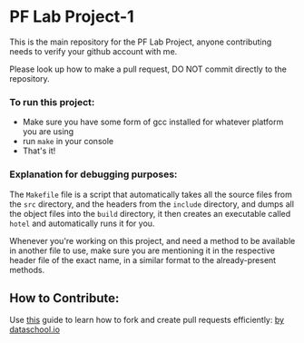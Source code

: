 # PF Lab Project-1

This is the main repository for the PF Lab Project, anyone contributing needs to verify your github account with me.

Please look up how to make a pull request, DO NOT commit directly to the repository.

### To run this project:

- Make sure you have some form of gcc installed for whatever platform you are using
- run `make` in your console
- That's it!

### Explanation for debugging purposes:


The `Makefile` file is a script that automatically takes all the source files from the `src` directory, and the headers from the `include` directory, and dumps all the object files into the `build` directory, it then creates an executable called `hotel` and automatically runs it for you.


Whenever you're working on this project, and need a method to be available in another file to use, make sure you are mentioning it in the respective header file of the exact name, in a similar format to the already-present methods.

## How to Contribute:

Use [this](https://www.dataschool.io/how-to-contribute-on-github/) guide to learn how to fork and create pull requests efficiently: [by dataschool.io](https://www.dataschool.io/how-to-contribute-on-github/)